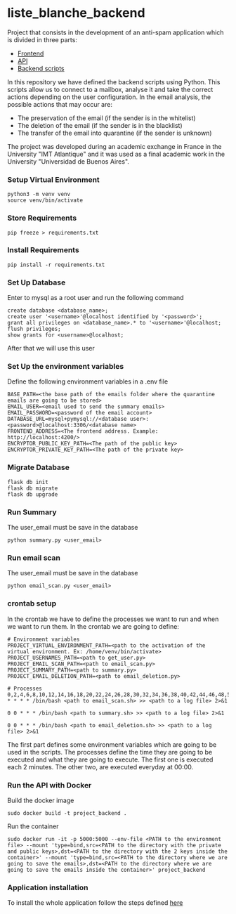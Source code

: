 # liste_blanche_backend

Project that consists in the development of an anti-spam application which is divided in
three parts:

* [Frontend](https://github.com/agustinzorzano/listeBlancheFrontend)
* [API](https://github.com/agustinzorzano/whitelistRest)
* [Backend scripts](https://github.com/agustinzorzano/liste_blanche_backend) 

In this repository we have defined the backend scripts using Python. This scripts allow us 
to connect to a mailbox, analyse it and take the correct actions depending on the user
configuration. In the email analysis, the possible actions that may occur are: 

* The preservation of the email (if the sender is in the whitelist)
* The deletion of the email (if the sender is in the blacklist)
* The transfer of the email into quarantine (if the sender is unknown)

The project was developed during an academic exchange in France in the University "IMT Atlantique"
and it was used as a final academic work in the University "Universidad de Buenos Aires". 


### Setup Virtual Environment
```terminal
python3 -m venv venv
source venv/bin/activate
```

### Store Requirements
```terminal
pip freeze > requirements.txt
```

### Install Requirements
```terminal
pip install -r requirements.txt
```

### Set Up Database
Enter to mysql as a root user and run the following command
```terminal
create database <database_name>;
create user '<username>'@localhost identified by '<password>';
grant all privileges on <database_name>.* to '<username>'@localhost;
flush privileges;
show grants for <username>@localhost;
```
After that we will use this user

### Set Up the environment variables

Define the following environment variables in a .env file

```text
BASE_PATH=<the base path of the emails folder where the quarantine emails are going to be stored>
EMAIL_USER=<email used to send the summary emails>
EMAIL_PASSWORD=<password of the email account>
DATABASE_URL=mysql+pymysql://<database user>:<password>@localhost:3306/<database name>
FRONTEND_ADDRESS=<The frontend address. Example: http://localhost:4200/>
ENCRYPTOR_PUBLIC_KEY_PATH=<The path of the public key>
ENCRYPTOR_PRIVATE_KEY_PATH=<The path of the private key>
```

### Migrate Database
```terminal
flask db init
flask db migrate
flask db upgrade
```

### Run Summary
The user_email must be save in the database
```terminal
python summary.py <user_email>
```

### Run email scan
The user_email must be save in the database
```terminal
python email_scan.py <user_email>
```

### crontab setup
In the crontab we have to define the processes we want to run and when we want to run them. In the crontab we are going to define:
```terminal
# Environment variables
PROJECT_VIRTUAL_ENVIRONMENT_PATH=<path to the activation of the virtual environment. Ex: /home/venv/bin/activate>
PROJECT_USERNAMES_PATH=<path to get_user.py>
PROJECT_EMAIL_SCAN_PATH=<path to email_scan.py>
PROJECT_SUMMARY_PATH=<path to summary.py>
PROJECT_EMAIL_DELETION_PATH=<path to email_deletion.py>

# Processes
0,2,4,6,8,10,12,14,16,18,20,22,24,26,28,30,32,34,36,38,40,42,44,46,48,50,52,54,56,58 * * * * /bin/bash <path to email_scan.sh> >> <path to a log file> 2>&1

0 0 * * * /bin/bash <path to summary.sh> >> <path to a log file> 2>&1

0 0 * * * /bin/bash <path to email_deletion.sh> >> <path to a log file> 2>&1
```

The first part defines some environment variables which are going to be used in the scripts.
The processes define the time they are going to be executed and
what they are going to execute. The first one is executed each 2 minutes. The other two, are executed everyday at 00:00.


### Run the API with Docker

Build the docker image

`sudo docker build -t project_backend .`

Run the container

`sudo docker run -it -p 5000:5000 --env-file <PATH to the environment file> --mount 'type=bind,src=<PATH to the directory with the private and public keys>,dst=<PATH to the directory with the 2 keys inside the container>' --mount 'type=bind,src=<PATH to the directory where we are going to save the emails>,dst=<PATH to the directory where we are going to save the emails inside the container>' project_backend`

### Application installation

To install the whole application follow the steps defined [here](https://docs.google.com/document/d/1GVVPA1v7WNzyi-QkxMUXnvUEigb7-6ikzjbO08q33EI/edit?usp=sharing) 
